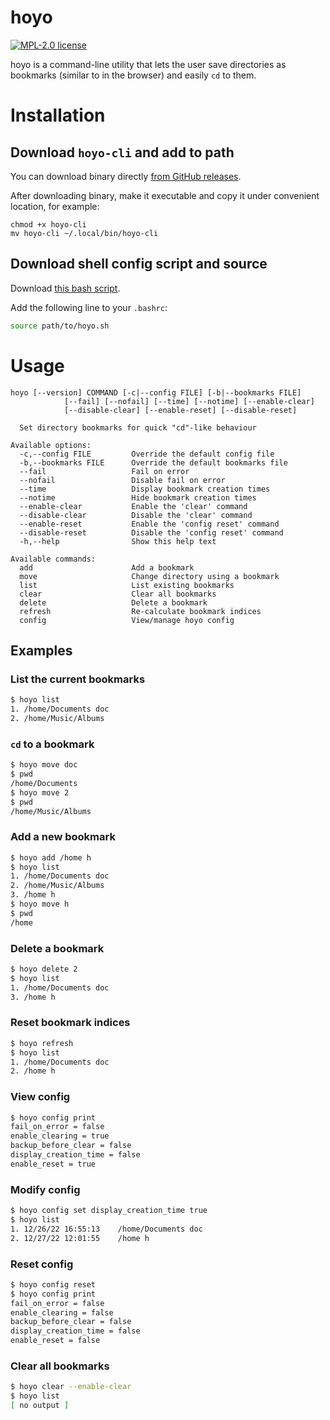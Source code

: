 # hoyo

[![MPL-2.0 license](https://img.shields.io/github/license/fpringle/hoyo)](https://github.com/fpringle/hoyo/blob/main/LICENSE)

hoyo is a command-line utility that lets the user save directories as bookmarks (similar to in the browser) and easily `cd` to them.

# Installation

## Download `hoyo-cli` and add to path

You can download binary directly [from GitHub releases](https://github.com/fpringle/hoyo/releases).

After downloading binary, make it executable and copy it under convenient location, for example:

```shell
chmod +x hoyo-cli
mv hoyo-cli ~/.local/bin/hoyo-cli
```

## Download shell config script and source

Download [this bash script](scripts/hoyo.sh).

Add the following line to your `.bashrc`:

```bash
source path/to/hoyo.sh
```

# Usage

```man
hoyo [--version] COMMAND [-c|--config FILE] [-b|--bookmarks FILE]
            [--fail] [--nofail] [--time] [--notime] [--enable-clear]
            [--disable-clear] [--enable-reset] [--disable-reset]

  Set directory bookmarks for quick "cd"-like behaviour

Available options:
  -c,--config FILE         Override the default config file
  -b,--bookmarks FILE      Override the default bookmarks file
  --fail                   Fail on error
  --nofail                 Disable fail on error
  --time                   Display bookmark creation times
  --notime                 Hide bookmark creation times
  --enable-clear           Enable the 'clear' command
  --disable-clear          Disable the 'clear' command
  --enable-reset           Enable the 'config reset' command
  --disable-reset          Disable the 'config reset' command
  -h,--help                Show this help text

Available commands:
  add                      Add a bookmark
  move                     Change directory using a bookmark
  list                     List existing bookmarks
  clear                    Clear all bookmarks
  delete                   Delete a bookmark
  refresh                  Re-calculate bookmark indices
  config                   View/manage hoyo config
```

## Examples

### List the current bookmarks

```bash
$ hoyo list
1. /home/Documents doc
2. /home/Music/Albums
```

### `cd` to a bookmark

```bash
$ hoyo move doc
$ pwd
/home/Documents
$ hoyo move 2
$ pwd
/home/Music/Albums
```

### Add a new bookmark

```bash
$ hoyo add /home h
$ hoyo list
1. /home/Documents doc
2. /home/Music/Albums
3. /home h
$ hoyo move h
$ pwd
/home
```

### Delete a bookmark

```bash
$ hoyo delete 2
$ hoyo list
1. /home/Documents doc
3. /home h
```

### Reset bookmark indices

```bash
$ hoyo refresh
$ hoyo list
1. /home/Documents doc
2. /home h
```

### View config

```bash
$ hoyo config print
fail_on_error = false
enable_clearing = true
backup_before_clear = false
display_creation_time = false
enable_reset = true
```

### Modify config

```bash
$ hoyo config set display_creation_time true
$ hoyo list
1. 12/26/22 16:55:13    /home/Documents doc
2. 12/27/22 12:01:55    /home h
```

### Reset config

```bash
$ hoyo config reset
$ hoyo config print
fail_on_error = false
enable_clearing = false
backup_before_clear = false
display_creation_time = false
enable_reset = false
```

### Clear all bookmarks

```bash
$ hoyo clear --enable-clear
$ hoyo list
[ no output ]
```
